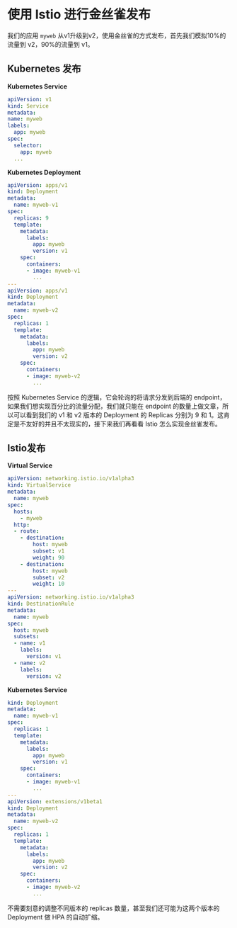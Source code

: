 # 使用 Istio 进行金丝雀发布

我们的应用 `myweb` 从v1升级到v2，使用金丝雀的方式发布，首先我们模拟10%的流量到 v2，90%的流量到 v1。

## Kubernetes 发布

**Kubernetes Service**

```yaml
apiVersion: v1
kind: Service
metadata:
name: myweb
labels:
  app: myweb
spec:
  selector:
    app: myweb
  ...
```

**Kubernetes Deployment**

```yaml
apiVersion: apps/v1
kind: Deployment
metadata:
  name: myweb-v1
spec:
  replicas: 9
  template:
    metadata:
      labels:
        app: myweb
        version: v1
    spec:
      containers:
      - image: myweb-v1
        ...
---
apiVersion: apps/v1
kind: Deployment
metadata:
  name: myweb-v2
spec:
  replicas: 1
  template:
    metadata:
      labels:
        app: myweb
        version: v2
    spec:
      containers:
      - image: myweb-v2
        ...
```

按照 Kubernetes Service 的逻辑，它会轮询的将请求分发到后端的 endpoint，如果我们想实现百分比的流量分配，我们就只能在 endpoint 的数量上做文章，所以可以看到我们的 v1 和 v2 版本的 Deployment 的 Replicas 分别为 9 和 1。这肯定是不友好的并且不太现实的，接下来我们再看看 Istio 怎么实现金丝雀发布。

## Istio发布

**Virtual Service**

```yaml
apiVersion: networking.istio.io/v1alpha3
kind: VirtualService
metadata:
  name: myweb
spec:
  hosts:
    - myweb
  http:
  - route:
    - destination:
        host: myweb
        subset: v1
        weight: 90
    - destination:
        host: myweb
        subset: v2
        weight: 10
---
apiVersion: networking.istio.io/v1alpha3
kind: DestinationRule
metadata:
  name: myweb
spec:
  host: myweb
  subsets:
  - name: v1
    labels:
      version: v1
  - name: v2
    labels:
      version: v2
```

**Kubernetes Service**

```yaml
kind: Deployment
metadata:
  name: myweb-v1
spec:
  replicas: 1
  template:
    metadata:
      labels:
        app: myweb
        version: v1
    spec:
      containers:
      - image: myweb-v1
        ...
---
apiVersion: extensions/v1beta1
kind: Deployment
metadata:
  name: myweb-v2
spec:
  replicas: 1
  template:
    metadata:
      labels:
        app: myweb
        version: v2
    spec:
      containers:
      - image: myweb-v2
        ...
```

不需要刻意的调整不同版本的 replicas 数量，甚至我们还可能为这两个版本的 Deployment 做 HPA 的自动扩缩。

